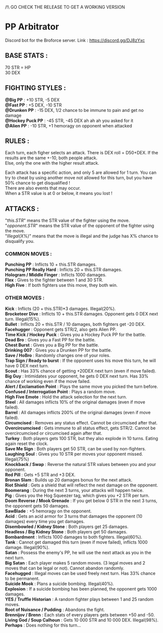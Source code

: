 
/!\  GO CHECK THE RELEASE TO GET A WORKING VERSION

# PP Arbitrator

Discord bot for the Broforce server. Link : https://discord.gg/DJ8zYxc


## __BASE STATS :__

70 STR = HP  
30 DEX


## __FIGHTING STYLES :__

__@Big PP__ : +10 STR, -5 DEX  
__@Fast PP__ : +5 DEX, -10 STR  
__@Drunken PP__ : -15 DEX, 1/2 chance to be immune to pain and get no damage  
__@Hockey Puck PP__ : -45 STR, -45 DEX ah ah ah you asked for it  
__@Alien PP__ : -10 STR, +1 hemoragy on opponent when attacked  

## __RULES :__

Each turn, each figher selects an attack. There is DEX roll = D50+DEX. If the results are the same +-10, both people attack.  
Else, only the one with the higher result attack.  

Each attack has a specific action, and only 5 are allowed for 1 turn. You can try to cheat by using another move not allowed for this turn, but you have 50% chance to get disqualified !  
There are also events that may occur.  
When a STR value is at 0 or below, it means you lost !  


## __ATTACKS :__

"_this.STR_" means the STR value of the fighter using the move.  
"_opponent.STR_" means the STR value of the opponent of the fighter using the move.  
"_Illegal(X%)_" means that the move is illegal and the judge has X% chance to disqualify you.

### __COMMON MOVES :__

__Punching PP__ : Inflicts 10 + this.STR damages.  
__Punching PP Really Hard__ : Inflicts 20 + this.STR damages.  
__Hologram / Middle Finger__ : Inflicts 1000 damages.  
__Flex__ : Gives to the fighter between 1 and 30 STR.  
__High Five__ : If both fighters use this move, they both win.  

### __OTHER MOVES :__
__Kick__ :   Inflicts (20 + this.STR)*3 damages. Illegal(20%).  
__Brocketeer Dive__ : Inflicts 10 + this.STR damages. Opponent gets 0 DEX next turn. Illegal(15%).  
__Bullet__ : Inflicts 20 + this.STR / 10 damages, both fighters get -20 DEX.  
__Facehugger__ : Opponent gets STR/2, also gets Alien PP.  
__Time Kick / Hockey Puck__ : Gives you a Hockey Puck PP for the battle.  
__Dead Bro__ : Gives you a Fast PP for the battle.  
__Chest Burst__ : Gives you a Big PP for the battle.  
__Drinking 007__ : Gives you a Drunken PP for the battle.  
__Save / HoBro__ : Randomly changes one of your roles.  
__Trap Sign / Ready to burst__ : If the opponent uses his move this turn, he will have 0 DEX next turn.  
__Scout__ : Has 33% chance of getting +20DEX next turn (even if move failed).  
__Big Guy__ : Intimidates your opponent, he gets 0 DEX next turn. Has 33% chance of working even if the move failed.  
__Alert / Exclamation Point__ : Plays the same move you picked the turn before.  
__Confused / Interrogation Point__ : Plays a random move.  
__High Five Emote__ : Hold the attack selection for the next turn.  
__Steel__ : All damages inflicts 10% of the original damages (even if move failed).  
__Barrel__ : All damages inflicts 200% of the original damages (even if move failed).  
__Circumcised__ : Removes any status effect. Cannot be circumcised after that.  
__Overcircumcised__ : Gets immune to all status effect, gets STR/2. Cannot be overcircumcised or circumcised again after that.  
__Turkey__ : Both players gets 100 STR, but they also explode in 10 turns. Eating again reset the clock.  
__Save Me Sign__ : Both players get 50 STR, can be used by non-fighters.  
__Laughing Soul__ : Gives you 10 STR per moves your opponent missed. Illegal(75%)  
__Knockback / Swap__ : Reverse the natural STR values between you and your opponent.  
__Red Pill__ : Gets +5 STR and +3 DEX.  
__Bronan Slam__ : Builds up 20 damages bonus for the next attack.  
__Riot Shield__ : Gets a shield that will reflect the next damage on the opponent.  
__Boomerang__ : During the next 3 turns, your attacks will happen twice.  
__Pig__ : Gives you the Hog Squeezer tag, which gives you +2 STR per turn.  
__Doom Reverse / Mook Grenade__ : If you get below 0 STR in the next 3 turns, the opponent gets 50 damages.  
__SawBlade__ : +5 hemoragy on the opponent.  
__Acid__ : Gets an acid armor for 3 turns that damages the opponent (10 damages) every time you get damages.  
__Disembowled / Kidney Stone__ : Both players get 25 damages.  
__Headless / Big Kidney Stone__ : Both players get 50 damages.  
__Bombardment__ : Inflicts 1000 damages to both fighters. Illegal(60%).  
__Tank__ : Cannot get damaged this turn (even if move failed), inflicts 1000 damage. Illegal(90%).  
__Satan__ : Possess the enemy's PP, he will use the next attack as you in the next turn.  
__Big Satan__ : Each player makes 5 random moves. (3 legal moves and 2 moves that can be legal or not). Cannot abandon randomly.  
__Facehugged__ : Illegal moves can be used freely next turn. Has 33% chance to be permanent.  
__Suicide Mook__ : Plans a suicide bombing. Illegal(40%).  
__Explosion__ : If a suicide bombing has been planned, the opponent gets 1000 damages.  
__YES / Truffle Historian__ : A random fighter plays between 1 and 25 random moves.  
__Root of Nuisance / Pudding__ : Abandons the fight.  
__Brennijov / Brenn__ : Each stats of every players gets between +50 and -50.  
__Living God / Soup Calhoun__ : Gets 10 000 STR and 10 000 DEX. Illegal(98%).  
__Perhaps__ : Does nothing for this turn...
